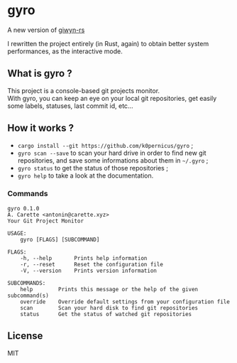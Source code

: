 # gyro
A new version of [giwyn-rs](https://github.com/k0pernicus/giwyn-rs)

I rewritten the project entirely (in Rust, again) to obtain better system performances, as the interactive mode.

## What is gyro ?
This project is a console-based git projects monitor.  
With gyro, you can keep an eye on your local git repositories, get easily some labels, statuses, last commit id, etc...

## How it works ?

* `cargo install --git https://github.com/k0pernicus/gyro` ;
* `gyro scan --save` to scan your hard drive in order to find new git repositories, and save some informations about them in `~/.gyro` ;
* `gyro status` to get the status of those repositories ;
* `gyro help` to take a look at the documentation.

### Commands

```
gyro 0.1.0
A. Carette <antonin@carette.xyz>
Your Git Project Monitor

USAGE:
    gyro [FLAGS] [SUBCOMMAND]

FLAGS:
    -h, --help       Prints help information
    -r, --reset      Reset the configuration file
    -V, --version    Prints version information

SUBCOMMANDS:
    help        Prints this message or the help of the given subcommand(s)
    override    Override default settings from your configuration file
    scan        Scan your hard disk to find git repositories
    status      Get the status of watched git repositories
```

## License

MIT
